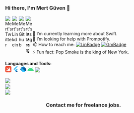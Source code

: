 ### Hi there, I'm Mert Güven 👋

<a href="https://twitter.com/merttgvvn">
  <img align="left" alt="Mert's Twitter" width="22px" src="https://cdn.jsdelivr.net/npm/simple-icons@v3/icons/twitter.svg" />
</a>
<a href="https://linkedin.com/in/merttgvvn">
  <img align="left" alt="Mert's Linkdein" width="22px" src="https://cdn.jsdelivr.net/npm/simple-icons@v3/icons/linkedin.svg" />
</a>
<a href="https://github.com/mertguven">
  <img align="left" alt="Mert's Github" width="22px" src="https://cdn.jsdelivr.net/npm/simple-icons@v3/icons/github.svg" />
</a>
<a href="https://www.instagram.com/merttgvvn/">
  <img align="left" alt="Mert's Instagram" width="22px" src="https://cdn.jsdelivr.net/npm/simple-icons@v3/icons/instagram.svg" />
</a>

<br/>
<br/>

- 🌱  I’m currently learning more about Swift.
- 🤔  I’m looking for help with Prompotify.
- 📫  How to reach me: [![LinBadge](https://img.shields.io/badge/-MertGuven-blue?style=flat-square&logo=Linkedin&logoColor=white&link=https://www.linkedin.com/in/mert-güven-8a0006177/)](https://www.linkedin.com/in/mert-güven-8a0006177/)
[![GmBadge](https://img.shields.io/badge/-info@mertguven.net-c14438?style=flat-square&logo=Gmail&logoColor=white&link=mailto:info@mertguven.net)](mailto:info@mertguven.net)
- ⚡  Fun fact: Pop Smoke is the king of New York.


**Languages and Tools:**  
<code><img height="20" src="https://raw.githubusercontent.com/github/explore/80688e429a7d4ef2fca1e82350fe8e3517d3494d/topics/swift/swift.png"></code>
<code><img height="20" src="https://raw.githubusercontent.com/github/explore/80688e429a7d4ef2fca1e82350fe8e3517d3494d/topics/flutter/flutter.png"></code>
<code><img height="20" src="https://raw.githubusercontent.com/github/explore/80688e429a7d4ef2fca1e82350fe8e3517d3494d/topics/dart/dart.png"></code>
<code><img height="20" src="https://raw.githubusercontent.com/github/explore/80688e429a7d4ef2fca1e82350fe8e3517d3494d/topics/android/android.png"></code>
<code><img height="20" src="https://upload.wikimedia.org/wikipedia/commons/0/0d/C_Sharp_wordmark.svg"></code>


<a href="https://github.com/mertguven">
  <img align="center" src="https://github-readme-stats.vercel.app/api/top-langs/?username=mertguven&theme=dark&hide_langs_below=1" />
</a>
<br/>
<a href="https://github.com/mertguven/speakmatch_v2">
<img align="center" src="https://github-readme-stats.vercel.app/api/pin/?username=mertguven&repo=speakmatch_v2&theme=dark" />
</a>
<br/>
<a href="https://github.com/mertguven/marvel_universe">
<img align="center" src="https://github-readme-stats.vercel.app/api/pin/?username=mertguven&repo=marvel_universe&theme=dark" />
</a>

<div align="center">

### Contact me for freelance jobs.

</div>

